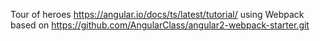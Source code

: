 Tour of heroes https://angular.io/docs/ts/latest/tutorial/ using Webpack based on https://github.com/AngularClass/angular2-webpack-starter.git
